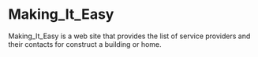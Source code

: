 # Making_It_Easy
Making_It_Easy is a web site that provides the list of service providers and their contacts for construct a building or home.
